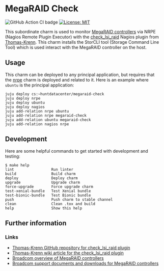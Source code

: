 # MegaRAID Check

![GitHub Action CI badge](https://github.com/huntdatacenter/charm-megaraid-check/workflows/ci/badge.svg)
[![License: MIT](https://img.shields.io/badge/License-MIT-yellow.svg)](https://opensource.org/licenses/MIT)

This subordinate charm is used to monitor [MegaRAID controllers][broadcom-megaraid] via NRPE (Nagios Remote Plugin Executor) with the [check_lsi_raid][check_lsi_raid-github] Nagios plugin from [Thomas-Krenn][thomas-krenn].
This charm installs the StorCLI tool (Storage Command Line Tool) which is used interact with the MegaRAID controller on the host.

## Usage

This charm can be deployed to any principal application, but requires that the [nrpe][nrpe-charm] charm is deployed and related to it.
Here is an example where `ubuntu` is the principal application:

```
juju deploy cs:~huntdatacenter/megaraid-check
juju deploy nrpe
juju deploy ubuntu
juju deploy nagios
juju add-relation nrpe ubuntu
juju add-relation nrpe megaraid-check
juju add-relation ubuntu megaraid-check
juju add-relation nagios nrpe
```

## Development

Here are some helpful commands to get started with development and testing:

```
$ make help
lint                 Run linter
build                Build charm
deploy               Deploy charm
upgrade              Upgrade charm
force-upgrade        Force upgrade charm
test-xenial-bundle   Test Xenial bundle
test-bionic-bundle   Test Bionic bundle
push                 Push charm to stable channel
clean                Clean .tox and build
help                 Show this help
```

## Further information

### Links

- [Thomas-Krenn GitHub repository for check_lsi_raid plugin][check_lsi_raid-github]
- [Thomas-Krenn wiki article for the check_lsi_raid plugin][check_lsi_raid-wiki]
- [Broadcom overview of MegaRAID controllers][broadcom-megaraid]
- [Broadcom support documents and downloads for MegaRAID controllers][broadcom-support-download]

[thomas-krenn]: https://www.thomas-krenn.com/
[nrpe-charm]: https://jaas.ai/nrpe
[check_lsi_raid-github]: https://github.com/thomas-krenn/check_lsi_raid
[check_lsi_raid-wiki]: https://www.thomas-krenn.com/en/wiki/LSI_RAID_Monitoring_Plugin
[broadcom-megaraid]: https://www.broadcom.com/products/storage/raid-controllers
[broadcom-support-download]: https://www.broadcom.com/support/download-search
